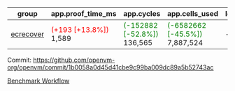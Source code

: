 | group | app.proof_time_ms | app.cycles | app.cells_used | leaf.proof_time_ms | leaf.cycles | leaf.cells_used |
| -- | -- | -- | -- | -- | -- | -- |
| [ecrecover](https://github.com/openvm-org/openvm/blob/benchmark-results/benchmarks-dispatch/refs/heads/avaneesh/debug-optimize-setup/ecrecover-1b0058a0d45d41cbe9c99ba009dc89a5b52743ac.md) |<span style='color: red'>(+193 [+13.8%])</span> 1,589 | <span style='color: green'>(-152882 [-52.8%])</span> 136,565 | <span style='color: green'>(-6582662 [-45.5%])</span> 7,887,524 |- | - | - |


Commit: https://github.com/openvm-org/openvm/commit/1b0058a0d45d41cbe9c99ba009dc89a5b52743ac

[Benchmark Workflow](https://github.com/openvm-org/openvm/actions/runs/15431341989)
